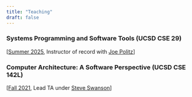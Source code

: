 ```yaml
---
title: "Teaching"
draft: false
---
```


### Systems Programming and Software Tools (UCSD CSE 29)
[[Summer 2025](https://ucsd-cse29.github.io/ss1-25/), Instructor of record with [Joe Politz](https://jpolitz.github.io)]

### Computer Architecture: A Software Perspective (UCSD CSE 142L)
[[Fall 2021](https://github.com/CSE142/Home), Lead TA under [Steve Swanson](https://swanson.ucsd.edu)]
